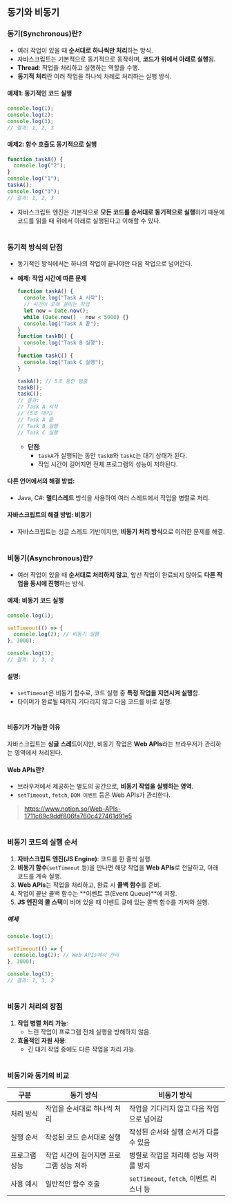 ## 동기와 비동기

### **동기(Synchronous)란?**
- 여러 작업이 있을 때 **순서대로 하나씩만 처리**하는 방식.
- 자바스크립트는 기본적으로 동기적으로 동작하며, **코드가 위에서 아래로 실행**됨.
- **Thread**: 작업을 처리하고 실행하는 역할을 수행.
- **동기적 처리**란 여러 작업을 하나씩 차례로 처리하는 실행 방식.

#### **예제1: 동기적인 코드 실행**
```javascript
console.log(1);
console.log(2);
console.log(3);
// 결과: 1, 2, 3
```

#### **예제2: 함수 호출도 동기적으로 실행**
```javascript
function taskA() {
  console.log("2");
}
console.log("1");
taskA();
console.log("3");
// 결과: 1, 2, 3
```

- 자바스크립트 엔진은 기본적으로 **모든 코드를 순서대로 동기적으로 실행**하기 때문에 코드를 읽을 때 위에서 아래로 실행된다고 이해할 수 있다.

# 

### **동기적 방식의 단점**
- 동기적인 방식에서는 하나의 작업이 끝나야만 다음 작업으로 넘어간다. 

- **예제: 작업 시간에 따른 문제**
  ```javascript
  function taskA() {
    console.log("Task A 시작");
    // 시간이 오래 걸리는 작업
    let now = Date.now();
    while (Date.now() - now < 5000) {}
    console.log("Task A 끝");
  }
  function taskB() {
    console.log("Task B 실행");
  }
  function taskC() {
    console.log("Task C 실행");
  }
  
  taskA(); // 5초 동안 멈춤
  taskB();
  taskC();
  // 결과:
  // Task A 시작
  // (5초 대기)
  // Task A 끝
  // Task B 실행
  // Task C 실행
  ```

  - **단점**:
    - `taskA`가 실행되는 동안 `taskB`와 `taskC`는 대기 상태가 된다.
    - 작업 시간이 길어지면 전체 프로그램의 성능이 저하된다.

#### **다른 언어에서의 해결 방법**:
- Java, C#: **멀티스레드** 방식을 사용하여 여러 스레드에서 작업을 병렬로 처리.

#### **자바스크립트의 해결 방법: 비동기**
- 자바스크립트는 싱글 스레드 기반이지만, **비동기 처리 방식**으로 이러한 문제를 해결.

# 

### **비동기(Asynchronous)란?**
- 여러 작업이 있을 때 **순서대로 처리하지 않고**, 앞선 작업이 완료되지 않아도 **다른 작업을 동시에 진행**하는 방식.

#### **예제: 비동기 코드 실행**
```javascript
console.log(1);

setTimeout(() => {
  console.log(2); // 비동기 실행
}, 3000);

console.log(3);
// 결과: 1, 3, 2
```

#### **설명**:
- `setTimeout`은 비동기 함수로, 코드 실행 중 **특정 작업을 지연시켜 실행**함.
- 타이머가 완료될 때까지 기다리지 않고 다음 코드를 바로 실행.

# 

#### **비동기가 가능한 이유**
자바스크립트는 **싱글 스레드**이지만, 비동기 작업은 **Web APIs**라는 브라우저가 관리하는 영역에서 처리된다.

#### **Web APIs란?**
- 브라우저에서 제공하는 별도의 공간으로, **비동기 작업을 실행하는 영역**.
- `setTimeout`, `fetch`, `DOM 이벤트` 등은 Web APIs가 관리한다.
> https://www.notion.so/Web-APIs-1711c69c9ddf806fa760c427461d91e5

# 

### **비동기 코드의 실행 순서**
1. **자바스크립트 엔진(JS Engine)**: 코드를 한 줄씩 실행.
2. **비동기 함수**(`setTimeout` 등)을 만나면 해당 작업을 **Web APIs**로 전달하고, 아래 코드를 계속 실행.
3. **Web APIs**는 작업을 처리하고, 완료 시 **콜백 함수**를 준비.
4. 작업이 끝난 콜백 함수는 **이벤트 큐(Event Queue)**에 저장.
5. **JS 엔진의 콜 스택**이 비어 있을 때 이벤트 큐에 있는 콜백 함수를 가져와 실행.

##### **예제**
```javascript
console.log(1);

setTimeout(() => {
  console.log(2); // Web APIs에서 관리
}, 3000);

console.log(3);
// 결과: 1, 3, 2
```

# 

### **비동기 처리의 장점**
1. **작업 병렬 처리 가능**:
   - 느린 작업이 프로그램 전체 실행을 방해하지 않음.
2. **효율적인 자원 사용**:
   - 긴 대기 작업 중에도 다른 작업을 처리 가능.

# 

### **비동기와 동기의 비교**
| 구분          | 동기 방식                                      | 비동기 방식                                |
|---------------|-----------------------------------------------|------------------------------------------|
| 처리 방식     | 작업을 순서대로 하나씩 처리                    | 작업을 기다리지 않고 다음 작업으로 넘어감   |
| 실행 순서     | 작성된 코드 순서대로 실행                      | 작성된 순서와 실행 순서가 다를 수 있음     |
| 프로그램 성능 | 작업 시간이 길어지면 프로그램 성능 저하         | 병렬로 작업을 처리해 성능 저하를 방지      |
| 사용 예시     | 일반적인 함수 호출                            | `setTimeout`, `fetch`, 이벤트 리스너 등   |

# 
